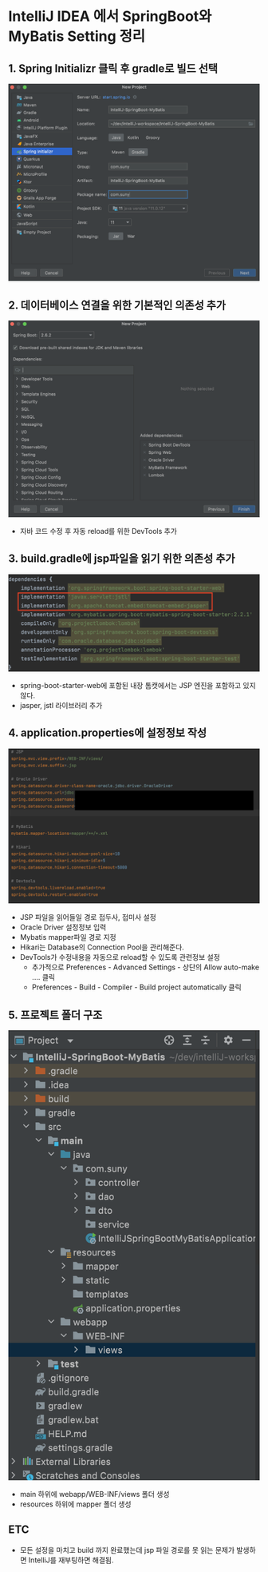 # IntelliJ IDEA 에서 SpringBoot와 MyBatis Setting 정리

## 1. Spring Initializr 클릭 후 gradle로 빌드 선택
![p1](Spring/images/p1.png)

## 2. 데이터베이스 연결을 위한 기본적인 의존성 추가
![p2](Spring/images/p2.png)
- 자바 코드 수정 후 자동 reload를 위한 DevTools 추가

## 3. build.gradle에 jsp파일을 읽기 위한 의존성 추가
![p3](Spring/images/p3.png)
- spring-boot-starter-web에 포함된 내장 톰캣에서는 JSP 엔진을 포함하고 있지 않다.
- jasper, jstl 라이브러리 추가

## 4. application.properties에 설정정보 작성
![p4](Spring/images/p4.png)

- JSP 파일을 읽어들일 경로 접두사, 접미사 설정
- Oracle Driver 설정정보 입력
- Mybatis mapper파일 경로 지정
- Hikari는 Database의 Connection Pool을 관리해준다.
- DevTools가 수정내용을 자동으로 reload할 수 있도록 관련정보 설정
  - 추가적으로 Preferences - Advanced Settings - 상단의 Allow auto-make .... 클릭
  - Preferences - Build - Compiler - Build project automatically 클릭

## 5. 프로젝트 폴더 구조
![p5](Spring/images/p5.png)
- main 하위에 webapp/WEB-INF/views 폴더 생성
- resources 하위에 mapper 폴더 생성

## ETC
- 모든 설정을 마치고 build 까지 완료했는데 jsp 파일 경로를 못 읽는 문제가 발생하면 IntelliJ를 재부팅하면 해결됨.

